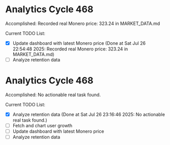# Analytics Cycle 468

Accomplished: Recorded real Monero price: 323.24 in MARKET_DATA.md

Current TODO List:

- [x] Update dashboard with latest Monero price  (Done at Sat Jul 26 22:54:48 2025: Recorded real Monero price: 323.24 in MARKET_DATA.md)
- [ ] Analyze retention data

# Analytics Cycle 468

Accomplished: No actionable real task found.

Current TODO List:

- [x] Analyze retention data  (Done at Sat Jul 26 23:16:46 2025: No actionable real task found.)
- [ ] Fetch and chart user growth
- [ ] Update dashboard with latest Monero price
- [ ] Analyze retention data